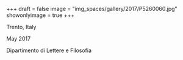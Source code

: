 +++
draft = false
image = "img_spaces/gallery/2017/P5260060.jpg"
showonlyimage = true
+++

Trento, Italy

May 2017
<!--more-->
Dipartimento di Lettere e Filosofia
